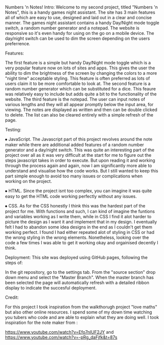 Numbers 'n Notes! Intro: Welcome to my second project, titled "Numbers 'n Notes", this is a handy games night assistant. The site has 3 main features all of which are easy to use, designed and laid out in a clear and concise manner. The games night assistant contains a handy Day/Night mode toggle switch, a random number generator and a notepad. The website is responsive so it's even handy for using on the go on a mobile device. The day/night switch can be used to dim the screen depending on the users preferrence.

Features:

The first feature is a simple but handy Day/Night mode toggle which is a very popular feature now on lots of sites and apps. This gives the user the ability to dim the brightness of the screen by changing the colors to a more "night time" acceptable styling. This feature is often preferred as lots of users claim it to be more comfortable to look at.
The second feature is a random number generator which can be substituted for a dice. This feaure was relatively easy to include but adds quite a bit to the functionality of the website.
The third feature is the notepad. The user can input notes of various lengths and they will all appear promptly below the input area, for viewing. The notes are displayed as written and then can be double clicked to delete. The list can also be cleared entirely with a simple refresh of the page.


Testing: 

⦁ JavaScript. The Javascript part of this project revolves around the note maker while there are additional added features of a random number generator and a day/night switch. This was quite an interesting part of the project over all as it was very difficult at the start for me to figure out the steps javascript takes in order to execute. But upon reading it and working through the process again and again, now I am significantly more able to understand and visualise how the code works. But I still wanted to keep this part simple enough to avoid too many issues or complications when working on the project. 

⦁ HTML. Since the project isnt too complex, you can imagine it was quite easy to get the HTML code working perfectly without any issues. 

⦁ CSS. As for the CSS honestly I think this was the hardest part of the project for me. With functions and such, I can kind of imagine the funtions and variables working as I write them, while in CSS I find it alot harder to picture the design as I want it and implement that in my design. I eventually felt I had to abandon some idea designs in the end as I couldn't get them working perfect. I found I had either repeated alot of styling in CSS or had the wrong styling in the wrong elements. Nonetheless, looking over the code a few times I was able to get it working okay and orgainised decently I think.

Deployment: This site was deployed using GitHub pages, following the steps of:

In the git repository, go to the settings tab.
From the "source section" drop down menu and select the "Master Branch".
When the master branch has been selected the page will automatically refresh with a detailed ribbon display to indicate the succesful deployment.

Credit:

For this project I took inspiration from the walkthorugh project "love maths" but also other online resources. I spend some of my down time watching you tubers who 
code and are able to explain what they are doing well. 
I took inspiration for the note maker from : 

https://www.youtube.com/watch?v=Efo7nIUF2JY
and 
https://www.youtube.com/watch?v=-pRg_daFjfk&t=87s

